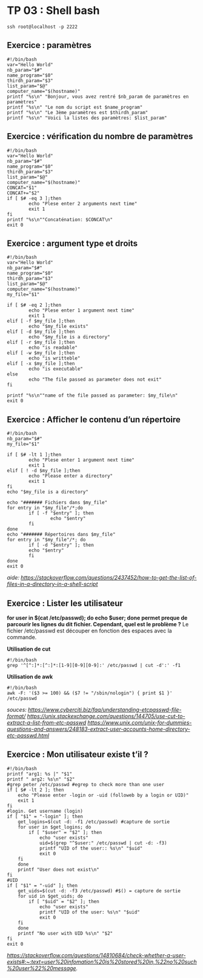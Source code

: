 # TP 03 : Shell bash
```
ssh root@localhost -p 2222
```
## Exercice : paramètres
```
#!/bin/bash
var="Hello World"
nb_param="$#"
name_program="$0"
thirdh_param="$3"
list_param="$@"
computer_name="$(hostname)"
printf "%s\n" "Bonjour, vous avez rentré $nb_param de paramètres en paramètres"
printf "%s\n" "Le nom du script est $name_program"
printf "%s\n" "Le 3ème paramètres est $thirdh_param"
printf "%s\n" "Voici la listes des paramètres: $list_param"
```
## Exercice : vérification du nombre de paramètres
```
#!/bin/bash
var="Hello World"
nb_param="$#"
name_program="$0"
thirdh_param="$3"
list_param="$@"
computer_name="$(hostname)"
CONCAT="$1"
CONCAT+="$2"
if [ $# -eq 3 ];then
        echo "Plese enter 2 arguments next time"
        exit 1
fi
printf "%s\n""Concaténation: $CONCAT\n"
exit 0
```
## Exercice : argument type et droits
```
#!/bin/bash
var="Hello World"
nb_param="$#"
name_program="$0"
thirdh_param="$3"
list_param="$@"
computer_name="$(hostname)"
my_file="$1"

if [ $# -eq 2 ];then
        echo "Plese enter 1 argument next time"
        exit 1
elif [ -f $my_file ];then
        echo "$my_file exists"
elif [ -d $my_file ];then
        echo "$my_file is a directory"
elif [ -r $my_file ];then
        echo "is readable"
elif [ -w $my_file ];then
        echo "is writteble"
elif [ -x $my_file ];then
        echo "is executable"
else
        echo "The file passed as parameter does not exit"
fi

printf "%s\n""name of the file passed as parameter: $my_file\n"
exit 0
```
## Exercice : Afficher le contenu d’un répertoire
```
#!/bin/bash
nb_param="$#"
my_file="$1"

if [ $# -lt 1 ];then
        echo "Plese enter 1 argument next time"
        exit 1
elif [ ! -d $my_file ];then
        echo "Please enter a directory"
        exit 1
fi
echo "$my_file is a directory"

echo "####### Fichiers dans $my_file"
for entry in "$my_file"/*;do
        if [ -f "$entry" ]; then
                echo "$entry"
        fi
done
echo "####### Répertoires dans $my_file"
for entry in "$my_file"/*; do
        if [ -d "$entry" ]; then
        echo "$entry"
        fi
done
exit 0
```
*aide: https://stackoverflow.com/questions/2437452/how-to-get-the-list-of-files-in-a-directory-in-a-shell-script*

## Exercice : Lister les utilisateur
**for user in $(cat /etc/passwd); do echo $user; done permet preque de
parcourir les lignes du dit fichier. Cependant, quel est le problème ?**
Le fichier /etc/passwd est découper en fonction des espaces avec la commande. 

**Utilisation de cut**
```
#!/bin/bash
grep '^[^:]*:[^:]*:[1-9][0-9][0-9]:' /etc/passwd | cut -d':' -f1
```
**Utilisation de awk**
```
#!/bin/bash
awk -F: '($3 >= 100) && ($7 != "/sbin/nologin") { print $1 }' /etc/passwd
```
*souces: https://www.cyberciti.biz/faq/understanding-etcpasswd-file-format/
https://unix.stackexchange.com/questions/144705/use-cut-to-extract-a-list-from-etc-passwd
https://www.unix.com/unix-for-dummies-questions-and-answers/248183-extract-user-accounts-home-directory-etc-passwd.html*

## Exercice : Mon utilisateur existe t’il ?
```
#!/bin/bash
printf "arg1: %s |" "$1"
printf " arg2: %s\n" "$2"
#grep peter /etc/passwd #egrep to check more than one user
if [ $# -lt 2 ]; then
    echo "Please enter -login or -uid (followeb by a login or UID)"
    exit 1
fi
#login. Get username (login) 
if [ "$1" = "-login" ]; then
    get_logins=$(cut -d: -f1 /etc/passwd) #capture de sortie
    for user in $get_logins; do
        if [ "$user" = "$2" ]; then
            echo "user exists"
            uid=$(grep "^$user:" /etc/passwd | cut -d: -f3)
            printf "UID of the user:: %s\n" "$uid"
            exit 0
	fi
    done
    printf "User does not exist\n"
fi
#UID
if [ "$1" = "-uid" ]; then
    get_uids=$(cut -d: -f3 /etc/passwd) #$() = capture de sortie
    for uid in $get_uids; do
        if [ "$uid" = "$2" ]; then
            echo "user exists"
            printf "UID of the user: %s\n" "$uid"
            exit 0
	fi
    done
    printf "No user with UID %s\n" "$2"
fi
exit 0
```
*https://stackoverflow.com/questions/14810684/check-whether-a-user-exists#:~:text=user%20infomation%20is%20stored%20in,%22no%20such%20user%22%20message.*